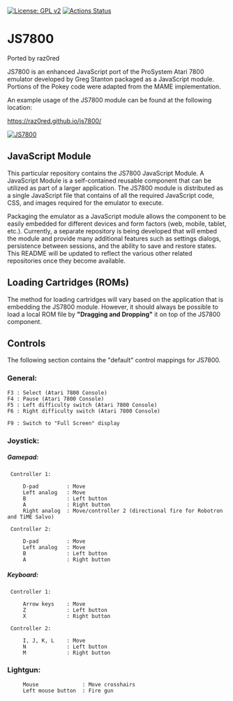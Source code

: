 [![License: GPL v2](https://img.shields.io/badge/License-GPL%20v2-blue.svg)](https://www.gnu.org/licenses/old-licenses/gpl-2.0.en.html)
[![Actions Status](https://github.com/raz0red/js7800/workflows/Build/badge.svg)](https://github.com/raz0red/js7800/actions)

# JS7800

Ported by raz0red

JS7800 is an enhanced JavaScript port of the ProSystem Atari 7800 emulator developed by Greg Stanton packaged as a JavaScript module.
Portions of the Pokey code were adapted from the MAME implementation.

An example usage of the JS7800 module can be found at the following location:

https://raz0red.github.io/js7800/

[![JS7800](https://github.com/raz0red/js7800/raw/master/screenshots/screenshot.png)](https://raz0red.github.io/js7800/)

## JavaScript Module

This particular repository contains the JS7800 JavaScript Module. A JavaScript Module is a self-contained reusable component that can be utilized as part of a larger application. The JS7800 module is distributed as a single JavaScript file that contains of all the required JavaScript code, CSS, and images required for the emulator to execute. 

Packaging the emulator as a JavaScript module allows the component to be easily embedded for different devices and form factors (web, mobile, tablet, etc.). Currently, a separate repository is being developed that will embed the module and provide many additional features such as settings dialogs, persistence between sessions, and the ability to save and restore states. This README will be updated to reflect the various other related repositories once they become available.

## Loading Cartridges (ROMs)

The method for loading cartridges will vary based on the application that is embedding the JS7800 module. However, it should always be possible to load a local ROM file by **"Dragging and Dropping"** it on top of the JS7800 component. 

## Controls

The following section contains the "default" control mappings for JS7800.

### General:
  
    F3 : Select (Atari 7800 Console)
    F4 : Pause (Atari 7800 Console)
    F5 : Left difficulty switch (Atari 7800 Console)
    F6 : Right difficulty switch (Atari 7800 Console)

    F9 : Switch to "Full Screen" display
                    
### Joystick:
    
##### Gamepad:

     Controller 1:
     
         D-pad         : Move
         Left analog   : Move
         B             : Left button
         A             : Right button
         Right analog  : Move/controller 2 (directional fire for Robotron and TiME Salvo)
       
     Controller 2:
     
         D-pad         : Move
         Left analog   : Move
         B             : Left button
         A             : Right button
    
##### Keyboard:
    
     Controller 1:
     
         Arrow keys    : Move
         Z             : Left button
         X             : Right button
       
     Controller 2:
     
         I, J, K, L    : Move
         N             : Left button
         M             : Right button

### Lightgun:

         Mouse              : Move crosshairs
         Left mouse button  : Fire gun
    

